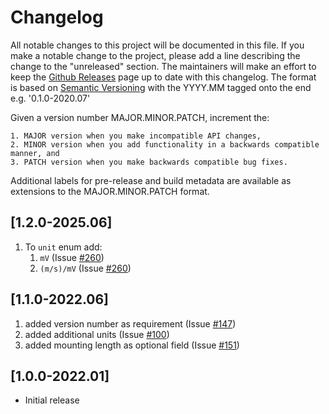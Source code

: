 # Changelog
All notable changes to this project will be documented in this file. If you make a notable change to the project, please 
add a line describing the change to the "unreleased" section. The maintainers will make an effort to keep 
the [Github Releases](https://github.com/IEA-Task-43/digital_wra_data_standard/releases) page up to date with this changelog. 
The format is based on [Semantic Versioning](https://semver.org/) with the YYYY.MM tagged onto the end e.g. '0.1.0-2020.07'

Given a version number MAJOR.MINOR.PATCH, increment the:

    1. MAJOR version when you make incompatible API changes,
    2. MINOR version when you add functionality in a backwards compatible manner, and
    3. PATCH version when you make backwards compatible bug fixes.

Additional labels for pre-release and build metadata are available as extensions to the MAJOR.MINOR.PATCH format.

## [1.2.0-2025.06]

1. To `unit` enum add:
   1. `mV` (Issue [#260](https://github.com/IEA-Task-43/digital_wra_data_standard/issues/260))
   1. `(m/s)/mV` (Issue [#260](https://github.com/IEA-Task-43/digital_wra_data_standard/issues/260))


## [1.1.0-2022.06]

1. added version number as requirement (Issue [#147](https://github.com/IEA-Task-43/digital_wra_data_standard/issues/147))
1. added additional units (Issue [#100](https://github.com/IEA-Task-43/digital_wra_data_standard/issues/100))
1. added mounting length as optional field (Issue [#151](https://github.com/IEA-Task-43/digital_wra_data_standard/issues/151))


## [1.0.0-2022.01]
- Initial release
